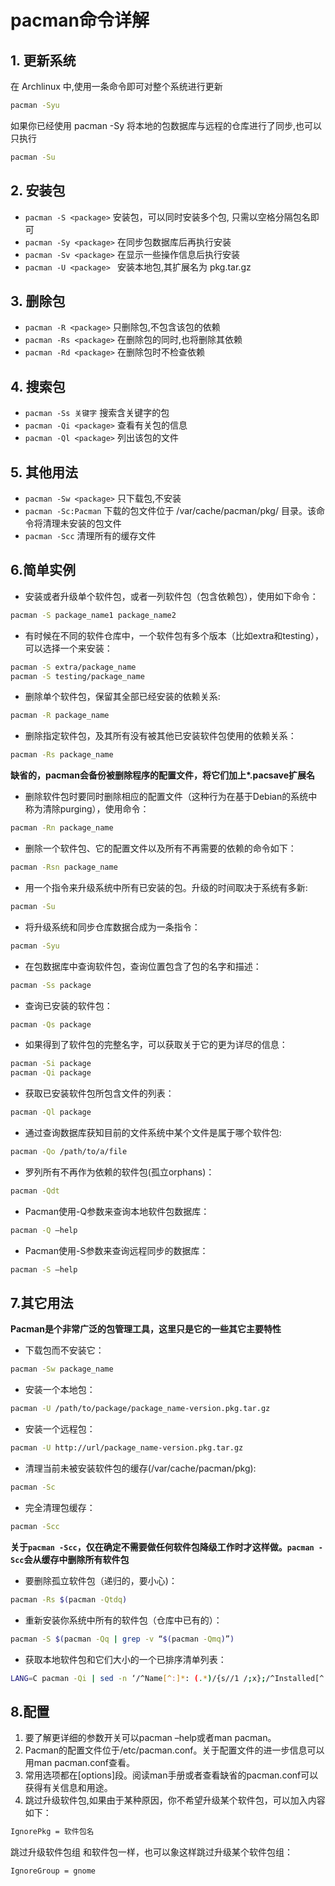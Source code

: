 # pacman命令详解

## 1. 更新系统
在 Archlinux 中,使用一条命令即可对整个系统进行更新
```sh 
pacman -Syu
```
如果你已经使用 pacman -Sy 将本地的包数据库与远程的仓库进行了同步,也可以只执行
```sh
pacman -Su
```

## 2. 安装包
- `pacman -S <package>`   安装包，可以同时安装多个包, 只需以空格分隔包名即可
- `pacman -Sy <package>`  在同步包数据库后再执行安装
- `pacman -Sv <package>`  在显示一些操作信息后执行安装
- `pacman -U <package> `  安装本地包,其扩展名为 pkg.tar.gz

## 3. 删除包
- `pacman -R <package>` 只删除包,不包含该包的依赖
- `pacman -Rs <package>` 在删除包的同时,也将删除其依赖
- `pacman -Rd <package>` 在删除包时不检查依赖

## 4. 搜索包
- `pacman -Ss 关键字` 搜索含关键字的包
- `pacman -Qi <package>` 查看有关包的信息
- `pacman -Ql <package>` 列出该包的文件

## 5. 其他用法
- `pacman -Sw <package>` 只下载包,不安装
- `pacman -Sc:Pacman` 下载的包文件位于 /var/cache/pacman/pkg/ 目录。该命令将清理未安装的包文件
- `pacman -Scc` 清理所有的缓存文件

## 6.简单实例
- 安装或者升级单个软件包，或者一列软件包（包含依赖包），使用如下命令：
```sh 
pacman -S package_name1 package_name2
```
- 有时候在不同的软件仓库中，一个软件包有多个版本（比如extra和testing），可以选择一个来安装：
```sh
pacman -S extra/package_name
pacman -S testing/package_name
```
- 删除单个软件包，保留其全部已经安装的依赖关系:
```sh
pacman -R package_name
```
- 删除指定软件包，及其所有没有被其他已安装软件包使用的依赖关系：
```sh
pacman -Rs package_name
```
**缺省的，pacman会备份被删除程序的配置文件，将它们加上\*.pacsave扩展名**
- 删除软件包时要同时删除相应的配置文件（这种行为在基于Debian的系统中称为清除purging），使用命令：
```sh
pacman -Rn package_name
```
- 删除一个软件包、它的配置文件以及所有不再需要的依赖的命令如下：
```sh
pacman -Rsn package_name
```
- 用一个指令来升级系统中所有已安装的包。升级的时间取决于系统有多新:
```sh
pacman -Su
```
- 将升级系统和同步仓库数据合成为一条指令：
```sh
pacman -Syu
```
- 在包数据库中查询软件包，查询位置包含了包的名字和描述：
```sh
pacman -Ss package
```
- 查询已安装的软件包：
```sh
pacman -Qs package
```
- 如果得到了软件包的完整名字，可以获取关于它的更为详尽的信息：
```sh
pacman -Si package
pacman -Qi package
```
- 获取已安装软件包所包含文件的列表：
```sh
pacman -Ql package
```
- 通过查询数据库获知目前的文件系统中某个文件是属于哪个软件包:
```sh
pacman -Qo /path/to/a/file
```
- 罗列所有不再作为依赖的软件包(孤立orphans)：
```sh
pacman -Qdt
```
- Pacman使用-Q参数来查询本地软件包数据库：
```sh
pacman -Q –help
```
- Pacman使用-S参数来查询远程同步的数据库：
```sh
pacman -S –help
```

## 7.其它用法
**Pacman是个非常广泛的包管理工具，这里只是它的一些其它主要特性**
- 下载包而不安装它：
```sh
pacman -Sw package_name
```
- 安装一个本地包：
```sh
pacman -U /path/to/package/package_name-version.pkg.tar.gz
```
- 安装一个远程包：
```sh
pacman -U http://url/package_name-version.pkg.tar.gz
```
- 清理当前未被安装软件包的缓存(/var/cache/pacman/pkg):
```sh
pacman -Sc
```
- 完全清理包缓存：
```sh
pacman -Scc
```
**关于`pacman -Scc`，仅在确定不需要做任何软件包降级工作时才这样做。`pacman -Scc`会从缓存中删除所有软件包**
- 要删除孤立软件包（递归的，要小心)：
```sh
pacman -Rs $(pacman -Qtdq)
```
- 重新安装你系统中所有的软件包（仓库中已有的）：
```sh
pacman -S $(pacman -Qq | grep -v “$(pacman -Qmq)”)
```
- 获取本地软件包和它们大小的一个已排序清单列表：
```sh
LANG=C pacman -Qi | sed -n ‘/^Name[^:]*: (.*)/{s//1 /;x};/^Installed[^:]*: (.*)/{s//1/;H;x;s/n//;p}’ | sort -nk2
```

## 8.配置
1. 要了解更详细的参数开关可以pacman –help或者man pacman。
2. Pacman的配置文件位于/etc/pacman.conf。关于配置文件的进一步信息可以用man pacman.conf查看。
3. 常用选项都在[options]段。阅读man手册或者查看缺省的pacman.conf可以获得有关信息和用途。
4. 跳过升级软件包,如果由于某种原因，你不希望升级某个软件包，可以加入内容如下：
```sh
IgnorePkg = 软件包名
```
跳过升级软件包组
和软件包一样，也可以象这样跳过升级某个软件包组：
```sh
IgnoreGroup = gnome
```
